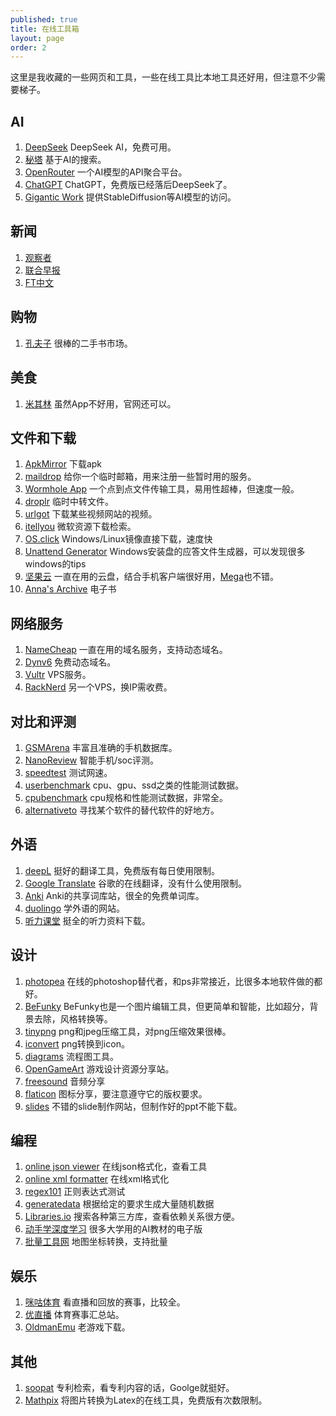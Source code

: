 ```yaml
---
published: true
title: 在线工具箱
layout: page
order: 2
---
```


这里是我收藏的一些网页和工具，一些在线工具比本地工具还好用，但注意不少需要梯子。

## AI
1. [DeepSeek](https://www.deepseek.com/) DeepSeek AI，免费可用。
2. [秘塔](https://metaso.cn/) 基于AI的搜索。
3. [OpenRouter](https://openrouter.ai/) 一个AI模型的API聚合平台。
4. [ChatGPT](https://chatgpt.com/) ChatGPT，免费版已经落后DeepSeek了。
5. [Gigantic Work](https://gigantic.work/) 提供StableDiffusion等AI模型的访问。
   
## 新闻
1. [观察者](https://www.guancha.cn/)
1. [联合早报](https://www.zaobao.com.sg/cn) 
1. [FT中文](https://www.ftchinese.com/) 

## 购物
1. [孔夫子](https://www.kongfz.com/) 很棒的二手书市场。

## 美食
1. [米其林](https://guide.michelin.com/) 虽然App不好用，官网还可以。
   
## 文件和下载
1. [ApkMirror](https://www.apkmirror.com/) 下载apk
1. [maildrop](https://maildrop.cc/) 给你一个临时邮箱，用来注册一些暂时用的服务。
2. [Wormhole App](https://wormhole.app/) 一个点到点文件传输工具，易用性超棒，但速度一般。
3. [droplr](https://d.pr/) 临时中转文件。
4. [urlgot](https://v.urlgot.cn/) 下载某些视频网站的视频。
5. [itellyou](https://msdn.itellyou.cn/) 微软资源下载检索。
6. [OS.click](https://os.click/) Windows/Linux镜像直接下载，速度快
7. [Unattend Generator](https://schneegans.de/windows/unattend-generator/) Windows安装盘的应答文件生成器，可以发现很多windows的tips
8. [坚果云](https://www.jianguoyun.com) 一直在用的云盘，结合手机客户端很好用，[Mega](https://mega.nz/)也不错。
9. [Anna's Archive](https://annas-archive.org/) 电子书

## 网络服务
1. [NameCheap](https://www.namecheap.com/) 一直在用的域名服务，支持动态域名。
1. [Dynv6](https://dynv6.com/) 免费动态域名。
1. [Vultr](https://www.vultr.com/) VPS服务。
1. [RackNerd](https://racknerd.com/) 另一个VPS，换IP需收费。
    
## 对比和评测
1. [GSMArena](https://www.gsmarena.com/) 丰富且准确的手机数据库。
1. [NanoReview](https://nanoreview.net/) 智能手机/soc评测。
1. [speedtest](https://www.speedtest.cn/) 测试网速。
1. [userbenchmark](https://cpu.userbenchmark.com/) cpu、gpu、ssd之类的性能测试数据。
1. [cpubenchmark](https://www.cpubenchmark.net/) cpu规格和性能测试数据，非常全。
1. [alternativeto](https://alternativeto.net/) 寻找某个软件的替代软件的好地方。

## 外语
1. [deepL](https://www.deepl.com/) 挺好的翻译工具，免费版有每日使用限制。
1. [Google Translate](https://translate.google.com/) 谷歌的在线翻译，没有什么使用限制。
1. [Anki](https://ankiweb.net/shared/decks) Anki的共享词库站，很全的免费单词库。
1. [duolingo](https://www.duolingo.com) 学外语的网站。
1. [听力课堂](https://www.tingclass.net/zt/mp3/) 挺全的听力资料下载。

## 设计
1. [photopea](https://www.photopea.com/) 在线的photoshop替代者，和ps非常接近，比很多本地软件做的都好。
2. [BeFunky](https://www.befunky.com/) BeFunky也是一个图片编辑工具，但更简单和智能，比如超分，背景去除，风格转换等。
1. [tinypng](https://tinypng.com/) png和jpeg压缩工具，对png压缩效果很棒。
1. [iconvert](https://iconverticons.com/online/) png转换到icon。
1. [diagrams](https://app.diagrams.net/) 流程图工具。
1. [OpenGameArt](https://opengameart.org/) 游戏设计资源分享站。
1. [freesound](https://freesound.org/) 音频分享
1. [flaticon](https://www.flaticon.com/) 图标分享，要注意遵守它的版权要求。
1. [slides](https://slides.com/) 不错的slide制作网站，但制作好的ppt不能下载。

## 编程
1. [online json viewer](http://jsonviewer.stack.hu/) 在线json格式化，查看工具
1. [online xml formatter](https://www.webtoolkitonline.com/xml-formatter.html) 在线xml格式化
1. [regex101](https://regex101.com/) 正则表达式测试
1. [generatedata](http://www.generatedata.com/) 根据给定的要求生成大量随机数据
2. [Libraries.io](https://libraries.io/) 搜索各种第三方库，查看依赖关系很方便。
3. [动手学深度学习](https://zh.d2l.ai/) 很多大学用的AI教材的电子版
4. [批量工具网](https://www.piliang.tech/conversion) 地图坐标转换，支持批量


## 娱乐
1. [咪咕体育](https://www.miguvideo.com/p/schedule/) 看直播和回放的赛事，比较全。
2. [优直播](https://www.yoozhibo.net/) 体育赛事汇总站。
3. [OldmanEmu](https://www.oldmantvg.net/) 老游戏下载。


## 其他
1. [soopat](http://www.soopat.com/) 专利检索，看专利内容的话，Goolge就挺好。
2. [Mathpix](https://snip.mathpix.com/) 将图片转换为Latex的在线工具，免费版有次数限制。

